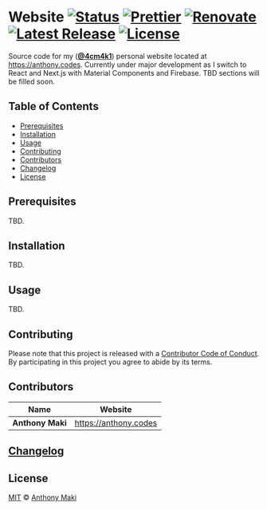 # Website [![Status](https://img.shields.io/website-up-down-green-red/https/anthony.codes.svg?label=status&style=flat-square)](https://anthony.codes) [![Prettier](https://img.shields.io/badge/code_style-prettier-ff69b4.svg?style=flat-square)](https://prettier.io/) [![Renovate](https://img.shields.io/badge/renovate-enabled-1f8ceb.svg?style=flat-square)](https://renovatebot.com/) [![Latest Release](https://img.shields.io/github/release/4cm4k1/website.svg?style=flat-square)](https://github.com/4cm4k1/website/releases) [![License](https://img.shields.io/github/license/4cm4k1/website.svg?style=flat-square)](license)

Source code for my ([**@4cm4k1**](https://github.com/4cm4k1)) personal website located at <https://anthony.codes>. Currently under major development as I switch to React and Next.js with Material Components and Firebase. TBD sections will be filled soon.

## Table of Contents

- [Prerequisites](#prerequisites)
- [Installation](#installation)
- [Usage](#usage)
- [Contributing](#contributing)
- [Contributors](#contributors)
- [Changelog](#changelog)
- [License](#license)

## Prerequisites

TBD.

## Installation

TBD.

## Usage

TBD.

## Contributing

Please note that this project is released with a [Contributor Code of Conduct](code-of-conduct.md). By participating in this project you agree to abide by its terms.

## Contributors

| Name             | Website                 |
| ---------------- | ----------------------- |
| **Anthony Maki** | <https://anthony.codes> |

## [Changelog](changelog.md)

## License

[MIT](license) © [Anthony Maki](https://anthony.codes)
